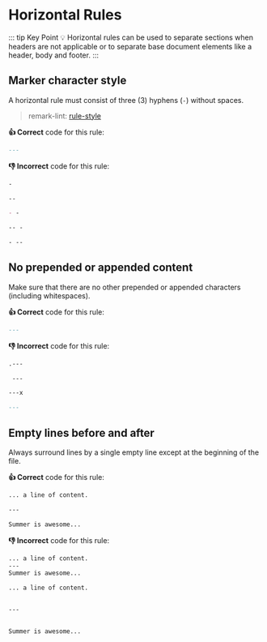 # Horizontal Rules

::: tip Key Point
:bulb: Horizontal rules can be used to separate sections when headers are not applicable or
to separate base document elements like a header, body and footer.
:::

## Marker character style

A horizontal rule must consist of three (3) hyphens (`-`) without spaces.

> remark-lint: [rule-style](https://github.com/remarkjs/remark-lint/tree/master/packages/remark-lint-rule-style "Link to remarkjs docs")

**:thumbsup: Correct** code for this rule:

```markdown
---
```

**:thumbsdown: Incorrect** code for this rule:

```markdown
-
```

```markdown
--

- -
```

```markdown
-- -

- --
```

## No prepended or appended content

Make sure that there are no other prepended or appended characters (including whitespaces).

**:thumbsup: Correct** code for this rule:

```markdown
---
```

**:thumbsdown: Incorrect** code for this rule:

```markdown
.---
```

```markdown
 ---
```

```markdown
---x
```

```markdown
---
```

## Empty lines before and after

Always surround lines by a single empty line except at the beginning of the file.

**:thumbsup: Correct** code for this rule:

```markdown
... a line of content.

---

Summer is awesome...
```

**:thumbsdown: Incorrect** code for this rule:

```markdown
... a line of content.
---
Summer is awesome...
```

```markdown
... a line of content.


---


Summer is awesome...
```
